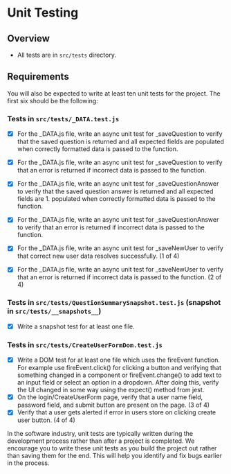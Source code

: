 # Unit Testing
## Overview
- All tests are in `src/tests` directory. 
## Requirements
You will also be expected to write at least ten unit tests for the project. The first six should be the following:

### Tests in `src/tests/_DATA.test.js`
- [X] For the _DATA.js file, write an async unit test for _saveQuestion to verify that the saved question is returned and all expected fields are populated when correctly formatted data is passed to the function.
- [X] For the _DATA.js file, write an async unit test for _saveQuestion to verify that an error is returned if incorrect data is passed to the function.

- [X] For the _DATA.js file, write an async unit test for _saveQuestionAnswer to verify that the saved question answer is returned and all expected fields are 1. populated when correctly formatted data is passed to the function.
- [X] For the _DATA.js file, write an async unit test for _saveQuestionAnswer to verify that an error is returned if incorrect data is passed to the function.

- [X] For the _DATA.js file, write an async unit test for _saveNewUser to verify that correct new user data resolves successfully. (1 of 4)
- [X] For the _DATA.js file, write an async unit test for _saveNewUser to verify that an error is returned if incorrect data is passed to the function. (2 of 4)

### Tests in `src/tests/QuestionSummarySnapshot.test.js` (snapshot in `src/tests/__snapshots__`)
- [X] Write a snapshot test for at least one file.
  
### Tests in `src/tests/CreateUserFormDom.test.js`
- [X] Write a DOM test for at least one file which uses the fireEvent function. For example use fireEvent.click() for clicking a button and verifying that something changed in a component or fireEvent.change() to add text to an input field or select an option in a dropdown. After doing this, verify the UI changed in some way using the expect() method from jest.
- [X]  On the login/CreateUserForm page, verify that a user name field, password field, and submit button are present on the page. (3 of 4)
- [X]  Verify that a user gets alerted if error in users store on clicking create user button. (4 of 4)

In the software industry, unit tests are typically written during the development process rather than after a project is completed. We encourage you to write these unit tests as you build the project out rather than saving them for the end. This will help you identify and fix bugs earlier in the process.

